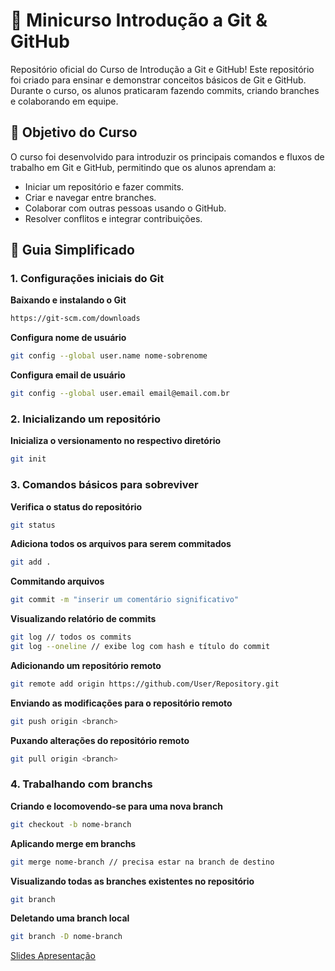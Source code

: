 # 🎯 Minicurso Introdução a Git & GitHub

Repositório oficial do Curso de Introdução a Git e GitHub! Este repositório foi criado para ensinar e demonstrar conceitos básicos de Git e GitHub. Durante o curso, os alunos praticaram fazendo commits, criando branches e colaborando em equipe.

## 🏅 Objetivo do Curso
O curso foi desenvolvido para introduzir os principais comandos e fluxos de trabalho em Git e GitHub, permitindo que os alunos aprendam a:

- Iniciar um repositório e fazer commits.
- Criar e navegar entre branches.
- Colaborar com outras pessoas usando o GitHub.
- Resolver conflitos e integrar contribuições.

## 🧩 Guia Simplificado

### 1. Configurações iniciais do Git


**Baixando e instalando o Git**
```bash
https://git-scm.com/downloads
```

**Configura nome de usuário**
```bash
git config --global user.name nome-sobrenome
```

**Configura email de usuário**
```bash
git config --global user.email email@email.com.br
```

### 2. Inicializando um repositório


**Inicializa o versionamento no respectivo diretório**
```bash
git init
```

### 3. Comandos básicos para sobreviver


**Verifica o status do repositório**
```bash
git status
```

**Adiciona todos os arquivos para serem commitados**
```bash
git add .
```

**Commitando arquivos**
```bash
git commit -m "inserir um comentário significativo"
```

**Visualizando relatório de commits**
```bash
git log // todos os commits
git log --oneline // exibe log com hash e título do commit
```

**Adicionando um repositório remoto**
```bash
git remote add origin https://github.com/User/Repository.git
```

**Enviando as modificações para o repositório remoto**
```bash
git push origin <branch>
```

**Puxando alterações do repositório remoto**
```bash
git pull origin <branch>
```

### 4. Trabalhando com branchs


**Criando e locomovendo-se para uma nova branch**
```bash
git checkout -b nome-branch 
```

**Aplicando merge em branchs**
```bash
git merge nome-branch // precisa estar na branch de destino
```

**Visualizando todas as branches existentes no repositório**
```bash
git branch
```

**Deletando uma branch local**
```bash
git branch -D nome-branch
```

[Slides Apresentação](https://www.canva.com/design/DAGUorGe3as/76oy6nR9BOFpF4g1KU_W3g/edit?utm_content=DAGUorGe3as&utm_campaign=designshare&utm_medium=link2&utm_source=sharebutton)

